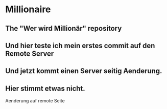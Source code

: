 Millionaire
===========

The "Wer wird Millionär" repository
------------------------
Und hier teste ich mein erstes commit auf den Remote Server
----
Und jetzt kommt einen Server seitig Aenderung.
--------------------
Hier stimmt etwas nicht.
------------
Aenderung auf remote Seite
